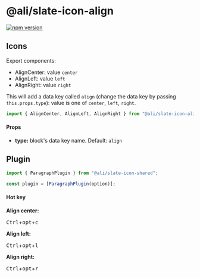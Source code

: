 # @ali/slate-icon-align

[![npm version](https://badge.fury.io/js/%40canner%2Fslate-icon-align.svg)](https://badge.fury.io/js/%40canner%2Fslate-icon-align)

## Icons

Export components:

* AlignCenter: value `center`
* AlignLeft: value `left`
* AlignRight: value `right`

This will add a data key called `align` (change the data key by passing `this.props.type`): value is one of `center`, `left`, `right`.

```js
import { AlignCenter, AlignLeft, AlignRight } from "@ali/slate-icon-align";
```

#### Props

* **type:** block's data key name. Default: `align`

## Plugin

```js
import { ParagraphPlugin } from "@ali/slate-icon-shared";

const plugin = [ParagraphPlugin(option)];
```

#### Hot key

**Align center:**

<kbd>Ctrl</kbd>+<kbd>opt</kbd>+<kbd>c</kbd>

**Align left:**

<kbd>Ctrl</kbd>+<kbd>opt</kbd>+<kbd>l</kbd>

**Align right:**

<kbd>Ctrl</kbd>+<kbd>opt</kbd>+<kbd>r</kbd>
